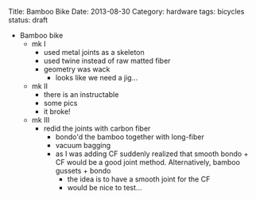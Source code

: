 Title: Bamboo Bike
Date: 2013-08-30
Category: hardware
tags: bicycles
status: draft

* Bamboo bike
  * mk I
    * used metal joints as a skeleton
    * used twine instead of raw matted fiber
    * geometry was wack
      * looks like we need a jig...
  * mk II
    * there is an instructable
    * some pics
    * it broke!
  * mk III
    * redid the joints with carbon fiber
      * bondo'd the bamboo together with long-fiber
      * vacuum bagging
      * as I was adding CF suddenly realized that smooth bondo + CF would be a
        good joint method. Alternatively, bamboo gussets + bondo
        * the idea is to have a smooth joint for the CF
        * would be nice to test...
